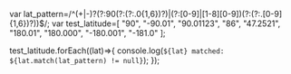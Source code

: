 var lat_pattern=/^(\+|-)?(?:90(?:(?:\.0{1,6})?)|(?:[0-9]|[1-8][0-9])(?:(?:\.[0-9]{1,6})?))$/;
var test_latitude=[
    "90",
    "-90.01",
    "90.01123",
    "86",
    "47.2521",
    "180.01",
    "180.000",
    "-180.001",
    "-181.0"
];

test_latitude.forEach((lat)=>{
    console.log(`${lat} matched: ${lat.match(lat_pattern) != null}`);
});